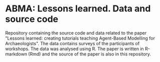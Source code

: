 # ABMA: Lessons learned. Data and source code

Repository containing the source code and data related to the paper "Lessons learned: creating tutorials teaching Agent-Based Modelling for Archaeologists". The data contains surveys of the participants of workshops. The data was analysed using R. The paper is written in R-markdown (Rmd) and the source of the paper is also in this repository.
